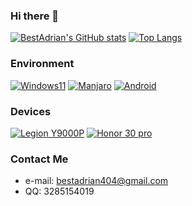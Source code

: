 ### Hi there 👋
[![BestAdrian's GitHub stats](https://github-readme-stats-bestadrian.vercel.app/api?username=bestadrian)](https://github.com/BestAdrian/github-readme-stats-1)
[![Top Langs](https://github-readme-stats-bestadrian.vercel.app/api/top-langs/?username=bestadrian&layout=compact)](https://github.com/BestAdrian/github-readme-stats-1)

### Environment
[![Windows11](https://img.shields.io/badge/Windows-00BBFF?style=flat-square&logo=Windows&logoColor=FFFFFF&labelColor=00BBFF)](https://www.microsoft.com/windows11)
[![Manjaro](https://img.shields.io/badge/Manjaro-42BFA4?style=flat-square&logo=Manjaro&logoColor=FFFFFF&labelColor=42BFA4)](https://www.manjaro.org)
[![Android](https://img.shields.io/badge/Android-00C000?style=flat-square&logo=android&logoColor=FFFFFF&labelColor=00C000)](https://www.android.com/android-12/)

### Devices
[![Legion Y9000P](https://img.shields.io/badge/Legion%20Y9000P-00BBFF?style=flat-square&logo=lenovo&logoColor=FFFFFF&labelColor=00BBFF)](https://activity.lenovo.com.cn/xiaofei/zjz/hdy.html)
[![Honor 30 pro](https://img.shields.io/badge/Honor%2030%20Pro-00BBFF?style=flat-square&logo=huawei&logoColor=FFFFFF&labelColor=00BBFF)](https://hihonor.com)
### Contact Me
- e-mail: bestadrian404@gmail.com
- QQ: 3285154019
